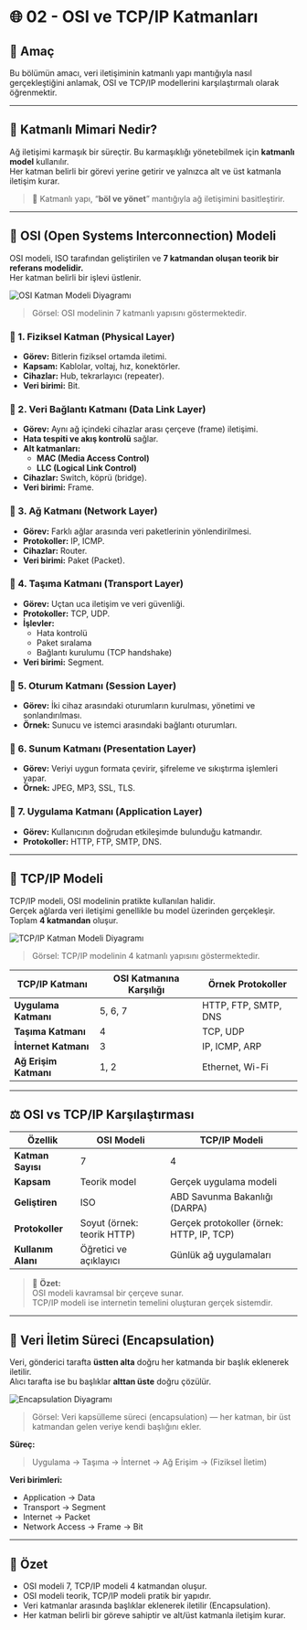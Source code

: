 # 🌐 02 - OSI ve TCP/IP Katmanları

## 🎯 Amaç
Bu bölümün amacı, veri iletişiminin katmanlı yapı mantığıyla nasıl gerçekleştiğini anlamak, OSI ve TCP/IP modellerini karşılaştırmalı olarak öğrenmektir.

---

## 🧱 Katmanlı Mimari Nedir?

Ağ iletişimi karmaşık bir süreçtir. Bu karmaşıklığı yönetebilmek için **katmanlı model** kullanılır.  
Her katman belirli bir görevi yerine getirir ve yalnızca alt ve üst katmanla iletişim kurar.

> 🧠 Katmanlı yapı, “**böl ve yönet**” mantığıyla ağ iletişimini basitleştirir.

---

## 🧩 OSI (Open Systems Interconnection) Modeli

OSI modeli, ISO tarafından geliştirilen ve **7 katmandan oluşan teorik bir referans modelidir.**  
Her katman belirli bir işlevi üstlenir.

![OSI Katman Modeli Diyagramı](https://upload.wikimedia.org/wikipedia/commons/8/8d/OSI_Model_v1.svg)
> Görsel: OSI modelinin 7 katmanlı yapısını göstermektedir.

### 🔸 1. Fiziksel Katman (Physical Layer)
- **Görev:** Bitlerin fiziksel ortamda iletimi.  
- **Kapsam:** Kablolar, voltaj, hız, konektörler.  
- **Cihazlar:** Hub, tekrarlayıcı (repeater).  
- **Veri birimi:** Bit.

### 🔸 2. Veri Bağlantı Katmanı (Data Link Layer)
- **Görev:** Aynı ağ içindeki cihazlar arası çerçeve (frame) iletişimi.  
- **Hata tespiti ve akış kontrolü** sağlar.  
- **Alt katmanları:**  
  - **MAC (Media Access Control)**  
  - **LLC (Logical Link Control)**  
- **Cihazlar:** Switch, köprü (bridge).  
- **Veri birimi:** Frame.

### 🔸 3. Ağ Katmanı (Network Layer)
- **Görev:** Farklı ağlar arasında veri paketlerinin yönlendirilmesi.  
- **Protokoller:** IP, ICMP.  
- **Cihazlar:** Router.  
- **Veri birimi:** Paket (Packet).

### 🔸 4. Taşıma Katmanı (Transport Layer)
- **Görev:** Uçtan uca iletişim ve veri güvenliği.  
- **Protokoller:** TCP, UDP.  
- **İşlevler:**  
  - Hata kontrolü  
  - Paket sıralama  
  - Bağlantı kurulumu (TCP handshake)  
- **Veri birimi:** Segment.

### 🔸 5. Oturum Katmanı (Session Layer)
- **Görev:** İki cihaz arasındaki oturumların kurulması, yönetimi ve sonlandırılması.  
- **Örnek:** Sunucu ve istemci arasındaki bağlantı oturumları.  

### 🔸 6. Sunum Katmanı (Presentation Layer)
- **Görev:** Veriyi uygun formata çevirir, şifreleme ve sıkıştırma işlemleri yapar.  
- **Örnek:** JPEG, MP3, SSL, TLS.  

### 🔸 7. Uygulama Katmanı (Application Layer)
- **Görev:** Kullanıcının doğrudan etkileşimde bulunduğu katmandır.  
- **Protokoller:** HTTP, FTP, SMTP, DNS.  

---

## 🔁 TCP/IP Modeli

TCP/IP modeli, OSI modelinin pratikte kullanılan halidir.  
Gerçek ağlarda veri iletişimi genellikle bu model üzerinden gerçekleşir.  
Toplam **4 katmandan** oluşur.

![TCP/IP Katman Modeli Diyagramı](https://upload.wikimedia.org/wikipedia/commons/e/e5/TCP-IP_Model_-_en.png)
> Görsel: TCP/IP modelinin 4 katmanlı yapısını göstermektedir.

| TCP/IP Katmanı | OSI Katmanına Karşılığı | Örnek Protokoller |
|----------------|--------------------------|-------------------|
| **Uygulama Katmanı** | 5, 6, 7 | HTTP, FTP, SMTP, DNS |
| **Taşıma Katmanı** | 4 | TCP, UDP |
| **İnternet Katmanı** | 3 | IP, ICMP, ARP |
| **Ağ Erişim Katmanı** | 1, 2 | Ethernet, Wi-Fi |

---

## ⚖️ OSI vs TCP/IP Karşılaştırması

| Özellik | OSI Modeli | TCP/IP Modeli |
|----------|-------------|----------------|
| **Katman Sayısı** | 7 | 4 |
| **Kapsam** | Teorik model | Gerçek uygulama modeli |
| **Geliştiren** | ISO | ABD Savunma Bakanlığı (DARPA) |
| **Protokoller** | Soyut (örnek: teorik HTTP) | Gerçek protokoller (örnek: HTTP, IP, TCP) |
| **Kullanım Alanı** | Öğretici ve açıklayıcı | Günlük ağ uygulamaları |

> 📘 **Özet:**  
> OSI modeli kavramsal bir çerçeve sunar.  
> TCP/IP modeli ise internetin temelini oluşturan gerçek sistemdir.

---

## 🧭 Veri İletim Süreci (Encapsulation)

Veri, gönderici tarafta **üstten alta** doğru her katmanda bir başlık eklenerek iletilir.  
Alıcı tarafta ise bu başlıklar **alttan üste** doğru çözülür.

![Encapsulation Diyagramı](https://upload.wikimedia.org/wikipedia/commons/5/53/TCP-IP_OSI_comparison_table.jpg)
> Görsel: Veri kapsülleme süreci (encapsulation) — her katman, bir üst katmandan gelen veriye kendi başlığını ekler.

**Süreç:**  
> Uygulama → Taşıma → İnternet → Ağ Erişim → (Fiziksel İletim)  

**Veri birimleri:**  
- Application → Data  
- Transport → Segment  
- Internet → Packet  
- Network Access → Frame → Bit

---


## 📘 Özet

- OSI modeli 7, TCP/IP modeli 4 katmandan oluşur.  
- OSI modeli teorik, TCP/IP modeli pratik bir yapıdır.  
- Veri katmanlar arasında başlıklar eklenerek iletilir (Encapsulation).  
- Her katman belirli bir göreve sahiptir ve alt/üst katmanla iletişim kurar.
